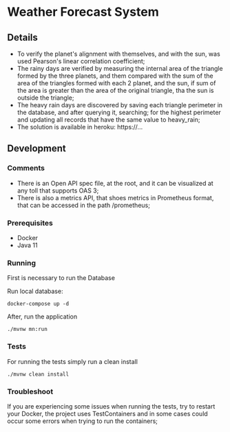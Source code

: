# Weather Forecast System

## Details

- To verify the planet's alignment with themselves, and with the sun, was used Pearson's linear correlation coefficient;
- The rainy days are verified by measuring the internal area of the triangle formed by the three planets, and them
  compared with the sum of the area of the triangles formed with each 2 planet, and the sun, if sum of the area is
  greater than the area of the original triangle, tha the sun is outside the triangle;
- The heavy rain days are discovered by saving each triangle perimeter in the database, and after querying it,
  searching; for the highest perimeter and updating all records that have the same value to heavy_rain;
- The solution is available in heroku: https://...

## Development

### Comments

- There is an Open API spec file, at the root, and it can be visualized at any toll that supports OAS 3;
- There is also a metrics API, that shoes metrics in Prometheus format, that can be accessed in the path /prometheus;

### Prerequisites

- Docker
- Java 11

### Running

First is necessary to run the Database

Run local database:

```
docker-compose up -d
```

After, run the application

```
./mvnw mn:run
```

### Tests

For running the tests simply run a clean install

```
./mvnw clean install
```

### Troubleshoot

If you are experiencing some issues when running the tests, try to restart your Docker, the project uses TestContainers
and in some cases could occur some errors when trying to run the containers;